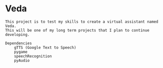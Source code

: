 # Veda
    This project is to test my skills to create a virtual assistant named Veda.
    This will be one of my long term projects that I plan to continue developing.

    Dependencies
        gTTS (Google Text to Speech)
        pygame
        speechRecognition
        pyAudio